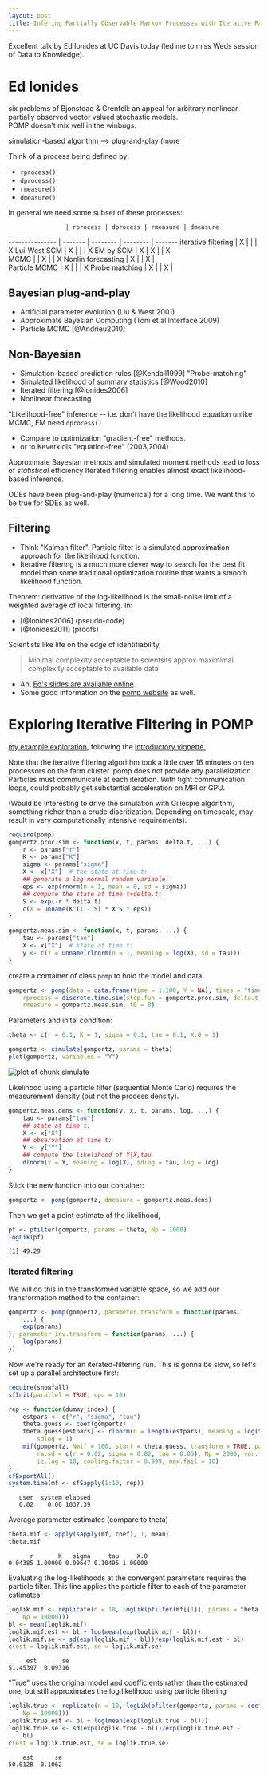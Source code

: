 ```yaml
---
layout: post
title: Infering Partially Observable Markov Processes with Iterative Particle Filtering 
---
```



Excellent talk by Ed Ionides at UC Davis today (led me to miss Weds session of Data to Knowledge).  


Ed Ionides
=========
six problems of Bjonstead & Grenfell: an appeal for arbitrary nonlinear partially observed vector valued stochastic models.  
POMP doesn't mix well in the winbugs.

simulation-based algorithm --> plug-and-play
(more 

Think of a process being defined by:

- `rprocess()`
- `dprocess()`
- `rmeasure()`
- `dmeasure()`

In general we need some subset of these processes: 

                    | rprocess | dprocess | rmeasure | dmeasure
 ---------------    | -------  | -------- | -------- | -------
iterative filtering |    X     |          |          |   X 
Lui-West SCM        |    X     |          |          |   X
EM by SCM           |    X     |    X     |          |   X  
MCMC                |          |    X     |          |   X
Nonlin forecasting  |    X     |          |     X    |      
Particle MCMC       |    X     |          |          |   X
Probe matching      |    X     |          |     X    |


Bayesian plug-and-play
---------------------

- Artificial parameter evolution (Liu & West 2001)
- Approximate Bayesian Computing (Toni et al Interface 2009)
- Particle MCMC [@Andrieu2010] 

Non-Bayesian 
------------

- Simulation-based prediction rules [@Kendall1999] "Probe-matching"
- Simulated likelihood of summary statistics [@Wood2010]
- Iterated filtering [@Ionides2006]
- Nonlinear forecasting 

"Likelihood-free" inference -- i.e. don't have the likelihood equation 
unlike MCMC, EM need `dprocess()`

- Compare to optimization "gradient-free" methods.
- or to Keverkidis "equation-free" (2003,2004). 

Approximate Bayesian methods and simulated moment methods lead to loss of *statistical* efficiency
Iterated filtering enables almost exact likelihood-based inference.  

ODEs have been plug-and-play (numerical) for a long time.  We want this to be true for SDEs as well.  



Filtering
--------

- Think "Kalman filter".  Particle filter is a simulated approximation approach for the likelihood function.
- Iterative filtering is a much more clever way to search for the best fit model than some traditional optimization routine that wants a smooth likelihood function. 

Theorem: derivative of the log-likelihood is the small-noise limit of a weighted average of local filtering. In:

- [@Ionides2006] (pseudo-code)
- [@Ionides2011] (proofs)




Scientists like life on the edge of identifiability,
> Minimal complexity acceptable to scientsits approx maximimal complexity acceptable to available data

- Ah, [Ed's slides are available online](http://www.stat.lsa.umich.edu/~ionides/pubs/davis12.pdf). 
- Some good information on the [pomp website](http://pomp.r-forge.r-project.org/) as well.

Exploring Iterative Filtering in POMP
=====================================

[my example exploration](https://github.com/cboettig/populationdynamics/blob/497d4ce4c401833464ccaff6edd518133f4e9b0c/inst/examples/pomp_explore.md), following the [introductory vignette.](http://cran.at.r-project.org/web/packages/pomp/vignettes/intro_to_pomp.pdf) 


Note that the iterative filtering algorithm took a little over 16 minutes on ten processors on the farm cluster.  pomp does not provide any parallelization.  Particles must communicate at each iteration.  With tight communication loops, could probably get substantial acceleration on MPI or GPU.  


(Would be interesting to drive the simulation with Gillespie algorithm, something richer than a crude discritization.  Depending on timescale, may result in very computationally intensive requirements).  


```r
require(pomp)
gompertz.proc.sim <- function(x, t, params, delta.t, ...) {
    r <- params["r"]
    K <- params["K"]
    sigma <- params["sigma"]
    X <- x["X"]  # the state at time t:
    ## generate a log-normal random variable:
    eps <- exp(rnorm(n = 1, mean = 0, sd = sigma))
    ## compute the state at time t+delta.t:
    S <- exp(-r * delta.t)
    c(X = unname(K^(1 - S) * X^S * eps))
}
```







```r
gompertz.meas.sim <- function(x, t, params, ...) {
    tau <- params["tau"]
    X <- x["X"]  # state at time t:
    y <- c(Y = unname(rlnorm(n = 1, meanlog = log(X), sd = tau)))
}
```




create a container of class `pomp` to hold the model and data.



```r
gompertz <- pomp(data = data.frame(time = 1:100, Y = NA), times = "time", 
    rprocess = discrete.time.sim(step.fun = gompertz.proc.sim, delta.t = 1), 
    rmeasure = gompertz.meas.sim, t0 = 0)
```




Parameters and  inital condition:



```r
theta <- c(r = 0.1, K = 1, sigma = 0.1, tau = 0.1, X.0 = 1)
```


```r
gompertz <- simulate(gompertz, params = theta)
plot(gompertz, variables = "Y")
```

![plot of chunk simulate](http://farm9.staticflickr.com/8012/7168130004_62bc33148d_o.png) 

Likelihood using a particle filter (sequential Monte Carlo) requires the measurement density (but not the process density).  

```r
gompertz.meas.dens <- function(y, x, t, params, log, ...) {
    tau <- params["tau"]
    ## state at time t:
    X <- x["X"]
    ## observation at time t:
    Y <- y["Y"]
    ## compute the likelihood of Y|X,tau
    dlnorm(x = Y, meanlog = log(X), sdlog = tau, log = log)
}
```

Stick the new function into our container:



```r
gompertz <- pomp(gompertz, dmeasure = gompertz.meas.dens)
```

Then we get a point estimate of the likelihood,

```r
pf <- pfilter(gompertz, params = theta, Np = 1000)
logLik(pf)
```

```
[1] 49.29
```

### Iterated filtering

We will do this in the transformed variable space, so we add
our transformation method to the container:

```r
gompertz <- pomp(gompertz, parameter.transform = function(params, 
    ...) {
    exp(params)
}, parameter.inv.transform = function(params, ...) {
    log(params)
})
```



Now we're ready for an iterated-filtering run.  This is gonna be slow,
so let's set up a parallel architecture first:

```r
require(snowfall)
sfInit(parallel = TRUE, cpu = 10)
```

```r
rep <- function(dummy_index) {
    estpars <- c("r", "sigma", "tau")
    theta.guess <- coef(gompertz)
    theta.guess[estpars] <- rlnorm(n = length(estpars), meanlog = log(theta.guess[estpars]), 
        sdlog = 1)
    mif(gompertz, Nmif = 100, start = theta.guess, transform = TRUE, pars = estpars, 
        rw.sd = c(r = 0.02, sigma = 0.02, tau = 0.05), Np = 2000, var.factor = 4, 
        ic.lag = 10, cooling.factor = 0.999, max.fail = 10)
}
sfExportAll()
system.time(mf <- sfSapply(1:10, rep))
```



```
   user  system elapsed 
   0.02    0.00 1037.39 
```




Average parameter estimates (compare to theta)

```r
theta.mif <- apply(sapply(mf, coef), 1, mean)
theta.mif
```

```
      r       K   sigma     tau     X.0 
0.04385 1.00000 0.09647 0.10495 1.00000 
```

Evaluating the log-likelihoods at the convergent parameters requires the particle filter.  This line applies the particle filter to each of the parameter estimates

```r
loglik.mif <- replicate(n = 10, logLik(pfilter(mf[[1]], params = theta.mif, 
    Np = 10000)))
bl <- mean(loglik.mif)
loglik.mif.est <- bl + log(mean(exp(loglik.mif - bl)))
loglik.mif.se <- sd(exp(loglik.mif - bl))/exp(loglik.mif.est - bl)
c(est = loglik.mif.est, se = loglik.mif.se)
```
```
     est       se 
51.45397  0.09316 
```

"True" uses the original model and coefficients rather than the estimated one, but still approximates the log.likelihood using particle filtering 

```r
loglik.true <- replicate(n = 10, logLik(pfilter(gompertz, params = coef(gompertz), 
    Np = 10000)))
loglik.true.est <- bl + log(mean(exp(loglik.true - bl)))
loglik.true.se <- sd(exp(loglik.true - bl))/exp(loglik.true.est - 
    bl)
c(est = loglik.true.est, se = loglik.true.se)
```

```
    est      se 
50.0128  0.1062 
```













